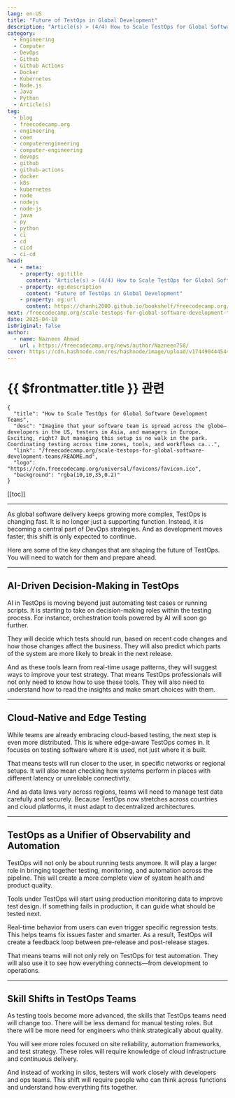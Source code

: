 ```yaml
---
lang: en-US
title: "Future of TestOps in Global Development"
description: "Article(s) > (4/4) How to Scale TestOps for Global Software Development Teams"
category:
  - Engineering
  - Computer
  - DevOps
  - Github
  - Github Actions
  - Docker
  - Kubernetes
  - Node.js
  - Java
  - Python
  - Article(s)
tag:
  - blog
  - freecodecamp.org
  - engineering
  - coen
  - computerengineering
  - computer-engineering
  - devops
  - github
  - github-actions
  - docker
  - k8s
  - kubernetes
  - node
  - nodejs
  - node-js
  - java
  - py
  - python
  - ci
  - cd
  - cicd
  - ci-cd
head:
  - - meta:
    - property: og:title
      content: "Article(s) > (4/4) How to Scale TestOps for Global Software Development Teams"
    - property: og:description
      content: "Future of TestOps in Global Development"
    - property: og:url
      content: https://chanhi2000.github.io/bookshelf/freecodecamp.org/scale-testops-for-global-software-development-teams/future-of-testops-in-global-development.html
next: /freecodecamp.org/scale-testops-for-global-software-development-teams/README.md#conclusion
date: 2025-04-18
isOriginal: false
author:
  - name: Nazneen Ahmad
    url : https://freecodecamp.org/news/author/Nazneen758/
cover: https://cdn.hashnode.com/res/hashnode/image/upload/v1744904445449/18f469d0-b066-4709-a463-4f378802615d.png
---
```


# {{ $frontmatter.title }} 관련

```component VPCard
{
  "title": "How to Scale TestOps for Global Software Development Teams",
  "desc": "Imagine that your software team is spread across the globe—developers in the US, testers in Asia, and managers in Europe. Exciting, right? But managing this setup is no walk in the park. Coordinating testing across time zones, tools, and workflows ca...",
  "link": "/freecodecamp.org/scale-testops-for-global-software-development-teams/README.md",
  "logo": "https://cdn.freecodecamp.org/universal/favicons/favicon.ico",
  "background": "rgba(10,10,35,0.2)"
}
```

[[toc]]

---

<SiteInfo
  name="How to Scale TestOps for Global Software Development Teams"
  desc="Imagine that your software team is spread across the globe—developers in the US, testers in Asia, and managers in Europe. Exciting, right? But managing this setup is no walk in the park. Coordinating testing across time zones, tools, and workflows ca..."
  url="https://freecodecamp.org/news/scale-testops-for-global-software-development-teams#heading-future-of-testops-in-global-development"
  logo="https://cdn.freecodecamp.org/universal/favicons/favicon.ico"
  preview="https://cdn.hashnode.com/res/hashnode/image/upload/v1744904445449/18f469d0-b066-4709-a463-4f378802615d.png"/>

As global software delivery keeps growing more complex, TestOps is changing fast. It is no longer just a supporting function. Instead, it is becoming a central part of DevOps strategies. And as development moves faster, this shift is only expected to continue.

Here are some of the key changes that are shaping the future of TestOps. You will need to watch for them and prepare ahead.

---

## AI-Driven Decision-Making in TestOps

AI in TestOps is moving beyond just automating test cases or running scripts. It is starting to take on decision-making roles within the testing process. For instance, orchestration tools powered by AI will soon go further.

They will decide which tests should run, based on recent code changes and how those changes affect the business. They will also predict which parts of the system are more likely to break in the next release.

And as these tools learn from real-time usage patterns, they will suggest ways to improve your test strategy. That means TestOps professionals will not only need to know how to use these tools. They will also need to understand how to read the insights and make smart choices with them.

---

## Cloud-Native and Edge Testing

While teams are already embracing cloud-based testing, the next step is even more distributed. This is where edge-aware TestOps comes in. It focuses on testing software where it is used, not just where it is built.

That means tests will run closer to the user, in specific networks or regional setups. It will also mean checking how systems perform in places with different latency or unreliable connectivity.

And as data laws vary across regions, teams will need to manage test data carefully and securely. Because TestOps now stretches across countries and cloud platforms, it must adapt to decentralized architectures.

---

## TestOps as a Unifier of Observability and Automation

TestOps will not only be about running tests anymore. It will play a larger role in bringing together testing, monitoring, and automation across the pipeline. This will create a more complete view of system health and product quality.

Tools under TestOps will start using production monitoring data to improve test design. If something fails in production, it can guide what should be tested next.

Real-time behavior from users can even trigger specific regression tests. This helps teams fix issues faster and smarter. As a result, TestOps will create a feedback loop between pre-release and post-release stages.

That means teams will not only rely on TestOps for test automation. They will also use it to see how everything connects—from development to operations.

---

## Skill Shifts in TestOps Teams

As testing tools become more advanced, the skills that TestOps teams need will change too. There will be less demand for manual testing roles. But there will be more need for engineers who think strategically about quality.

You will see more roles focused on site reliability, automation frameworks, and test strategy. These roles will require knowledge of cloud infrastructure and continuous delivery.

And instead of working in silos, testers will work closely with developers and ops teams. This shift will require people who can think across functions and understand how everything fits together.
